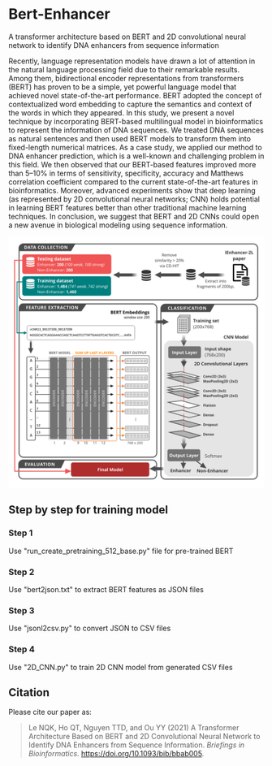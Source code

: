 # Bert-Enhancer
A transformer architecture based on BERT and 2D convolutional neural network to identify DNA enhancers from sequence information

Recently, language representation models have drawn a lot of attention in the natural language processing field due to their remarkable results. Among them, bidirectional encoder representations from transformers (BERT) has proven to be a simple, yet powerful language model that achieved novel state-of-the-art performance. BERT adopted the concept of contextualized word embedding to capture the semantics and context of the words in which they appeared. In this study, we present a novel technique by incorporating BERT-based multilingual model in bioinformatics to represent the information of DNA sequences. We treated DNA sequences as natural sentences and then used BERT models to transform them into fixed-length numerical matrices. As a case study, we applied our method to DNA enhancer prediction, which is a well-known and challenging problem in this field. We then observed that our BERT-based features improved more than 5–10% in terms of sensitivity, specificity, accuracy and Matthews correlation coefficient compared to the current state-of-the-art features in bioinformatics. Moreover, advanced experiments show that deep learning (as represented by 2D convolutional neural networks; CNN) holds potential in learning BERT features better than other traditional machine learning techniques. In conclusion, we suggest that BERT and 2D CNNs could open a new avenue in biological modeling using sequence information.

![Image browser window](figures/flowchart.png)

## Step by step for training model
### Step 1
Use "run_create_pretraining_512_base.py" file for pre-trained BERT
### Step 2
Use "bert2json.txt" to extract BERT features as JSON files
### Step 3
Use "jsonl2csv.py" to convert JSON to CSV files
### Step 4
Use "2D_CNN.py" to train 2D CNN model from generated CSV files

## Citation
Please cite our paper as:
>Le NQK, Ho QT, Nguyen TTD, and Ou YY (2021) A Transformer Architecture Based on BERT and 2D Convolutional Neural Network to Identify DNA Enhancers from Sequence Information. *Briefings in Bioinformatics.* https://doi.org/10.1093/bib/bbab005.
